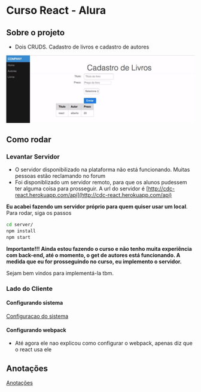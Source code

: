 
# Curso React - Alura
<!-- <div style="text-align: center; display:flex; align-items:center">
    <h1>Curso React - Alura</h1>
    <img src="imagens_readme/react.svg" style="width: 50px; margin-left: 40px"/>
</div> -->

## Sobre o projeto

- Dois CRUDS. Cadastro de livros e cadastro de autores

![Home Page](imagens_readme/homepage.png)

## Como rodar

### Levantar Servidor


<!-- Levantar um servidor java (nao faz parte do curso, apenas para ter uma API que possa ser consumida)

O servidor pode ser baixado separadamente [aqui](https://bit.ly/jar-api-curso-react).

E o código disponível aqui [aqui](https://github.com/alberto-alura/cdcadmin-api)

```sh
cd server/
java -jar cdcreact-1.0.0-SNAPSHOT.jar
``` -->

- O servidor disponibilizado na plataforma não está funcionando. Muitas pessoas estão reclamando no forum
- Foi disponiblizado um servidor remoto, para que os alunos pudessem ter alguma coisa para prosseguir. A url do servidor é [http://cdc-react.herokuapp.com/api](http://cdc-react.herokuapp.com/api)

**Eu acabei fazendo um servidor próprio para quem quiser usar um local**. Para rodar, siga os passos
```sh
cd server/
npm install
npm start
```

**Importante!!! Ainda estou fazendo o curso e não tenho muita experiência com back-end, até o momento, o get de autores está funcionando. A medida que eu for prosseguindo no curso, eu implemento o servidor.**

Sejam bem vindos para implementá-la tbm.


### Lado do Cliente

#### Configurando sistema

[Configuracao do sistema](configuracao_do_sistema.md)

#### Configurando webpack

- Até agora ele nao explicou como configurar o webpack, apenas diz que o react usa ele

## Anotações
[Anotações](anotacoes.md)